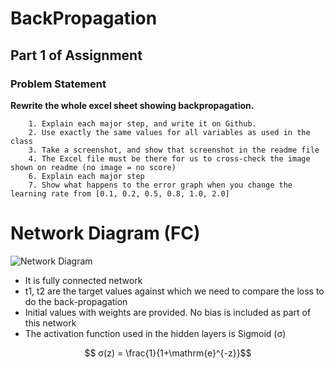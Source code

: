# **BackPropagation**
## **Part 1 of Assignment**

### Problem Statement

**Rewrite the whole excel sheet showing backpropagation.**

        1. Explain each major step, and write it on Github. 
        2. Use exactly the same values for all variables as used in the class
        3. Take a screenshot, and show that screenshot in the readme file
        4. The Excel file must be there for us to cross-check the image shown on readme (no image = no score)
        6. Explain each major step
        7. Show what happens to the error graph when you change the learning rate from [0.1, 0.2, 0.5, 0.8, 1.0, 2.0] 
        
# Network Diagram (FC) 

![Network Diagram](https://user-images.githubusercontent.com/87327563/212443277-f709d8b3-c98f-42e0-9f4c-53e8cb238319.png)

- It is fully connected network
- t1, t2 are the target values against which we need to compare the loss to do the back-propagation
- Initial values with weights are provided. No bias is included as part of this network
- The activation function used in the hidden layers is Sigmoid (σ) 

        
```math
 σ(z) = \frac{1}{1+\mathrm{e}^{-z}}
```
